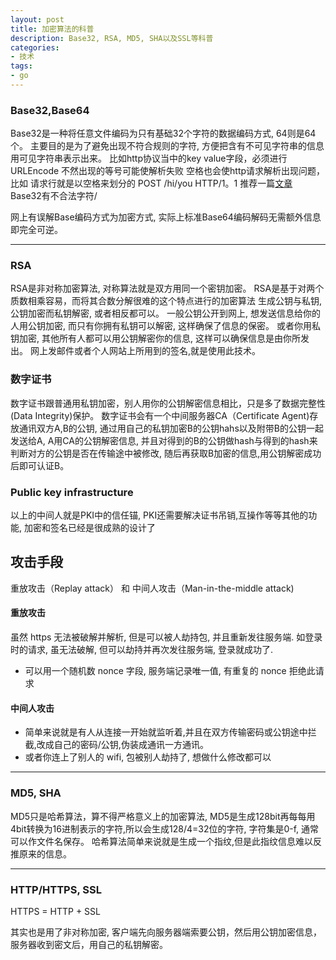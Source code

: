 ```yaml
---
layout: post
title: 加密算法的科普
description: Base32, RSA, MD5, SHA以及SSL等科普
categories:
- 技术
tags:
- go
---
```


### Base32,Base64

Base32是一种将任意文件编码为只有基础32个字符的数据编码方式, 64则是64个。
主要目的是为了避免出现不符合规则的字符, 方便把含有不可见字符串的信息用可见字符串表示出来。
比如http协议当中的key value字段，必须进行URLEncode 不然出现的等号可能使解析失败 空格也会使http请求解析出现问题，比如 请求行就是以空格来划分的 POST /hi/you HTTP/1。1  推荐一篇[文章](http://blog。xiayf。cn/2016/01/24/base64-encoding/) 
Base32有不合法字符/

网上有误解Base编码方式为加密方式, 实际上标准Base64编码解码无需额外信息即完全可逆。

---

### RSA

RSA是非对称加密算法, 对称算法就是双方用同一个密钥加密。
RSA是基于对两个质数相乘容易，而将其合数分解很难的这个特点进行的加密算法
生成公钥与私钥, 公钥加密而私钥解密, 或者相反都可以。
一般公钥公开到网上, 想发送信息给你的人用公钥加密, 而只有你拥有私钥可以解密, 这样确保了信息的保密。
或者你用私钥加密, 其他所有人都可以用公钥解密你的信息, 这样可以确保信息是由你所发出。 网上发邮件或者个人网站上所用到的签名,就是使用此技术。

### 数字证书
数字证书跟普通用私钥加密，别人用你的公钥解密信息相比，只是多了数据完整性(Data Integrity)保护。
数字证书会有一个中间服务器CA（Certificate Agent)存放通讯双方A,B的公钥, 通过用自己的私钥加密B的公钥hahs以及附带B的公钥一起发送给A, A用CA的公钥解密信息, 并且对得到的B的公钥做hash与得到的hash来判断对方的公钥是否在传输途中被修改, 随后再获取B加密的信息,用公钥解密成功后即可认证B。

### Public key infrastructure
以上的中间人就是PKI中的信任锚, PKI还需要解决证书吊销,互操作等等其他的功能, 加密和签名已经是很成熟的设计了

## 攻击手段

重放攻击（Replay attack） 和 中间人攻击（Man-in-the-middle attack)

#### 重放攻击
虽然 https 无法被破解并解析, 但是可以被人劫持包, 并且重新发往服务端. 如登录时的请求, 虽无法破解, 但可以劫持并再次发往服务端, 登录就成功了.

* 可以用一个随机数 nonce 字段, 服务端记录唯一值, 有重复的 nonce 拒绝此请求

#### 中间人攻击
* 简单来说就是有人从连接一开始就监听着,并且在双方传输密码或公钥途中拦截,改成自己的密码/公钥,伪装成通讯一方通讯。
* 或者你连上了别人的 wifi, 包被别人劫持了, 想做什么修改都可以

---

### MD5, SHA

MD5只是哈希算法，算不得严格意义上的加密算法, MD5是生成128bit再每每用4bit转换为16进制表示的字符,所以会生成128/4=32位的字符, 字符集是0-f, 通常可以作文件名保存。
哈希算法简单来说就是生成一个指纹,但是此指纹信息难以反推原来的信息。

---


### HTTP/HTTPS, SSL

HTTPS = HTTP + SSL

其实也是用了非对称加密, 客户端先向服务器端索要公钥，然后用公钥加密信息，服务器收到密文后，用自己的私钥解密。
